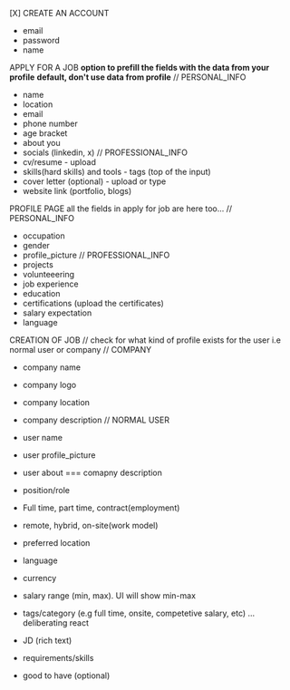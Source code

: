 [X] CREATE AN ACCOUNT
- email
- password
- name

APPLY FOR A JOB
**option to prefill the fields with the data from your profile**
**default, don't use data from profile**
// PERSONAL_INFO
- name
- location
- email
- phone number
- age bracket
- about you
- socials (linkedin, x)
// PROFESSIONAL_INFO
- cv/resume - upload
- skills(hard skills) and tools - tags (top of the input)
- cover letter (optional) - upload or type
- website link (portfolio, blogs)

PROFILE PAGE
all the fields in apply for job are here too...
// PERSONAL_INFO
- occupation
- gender
- profile_picture
// PROFESSIONAL_INFO
- projects
- volunteeering
- job experience
- education
- certifications (upload the certificates)
- salary expectation
- language

CREATION OF JOB
// check for what kind of profile exists for the user i.e normal user or company
// COMPANY
- company name
- company logo
- company location
- company description
// NORMAL USER
- user name
- user profile_picture
- user about === comapny description

- position/role
- Full time, part time, contract(employment)
- remote, hybrid, on-site(work model)
- preferred location
- language
- currency
- salary range (min, max). UI will show min-max
- tags/category (e.g full time, onsite, competetive salary, etc) ... deliberating
  react

- JD (rich text)
- requirements/skills
- good to have (optional)